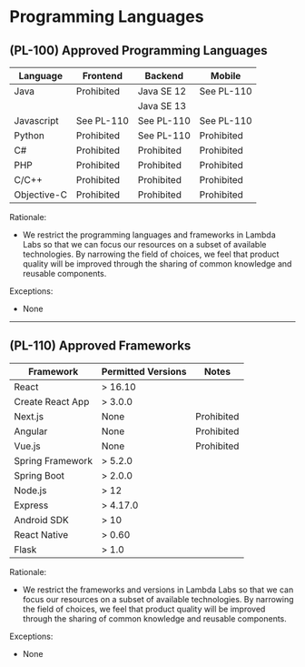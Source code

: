 # Programming Languages

## (PL-100) Approved Programming Languages

Language     | Frontend      | Backend      | Mobile
------------ | ------------- | ------------ | ------------
Java         | Prohibited    | Java SE 12   | See PL-110
             |               | Java SE 13   |
Javascript   | See PL-110    | See PL-110   | See PL-110
Python       | Prohibited    | See PL-110   | Prohibited
C#           | Prohibited    | Prohibited   | Prohibited
PHP          | Prohibited    | Prohibited   | Prohibited
C/C++        | Prohibited    | Prohibited   | Prohibited
Objective-C  | Prohibited    | Prohibited   | Prohibited

Rationale:

- We restrict the programming languages and frameworks in Lambda Labs so that
  we can focus our resources on a subset of available technologies. By
  narrowing the field of choices, we feel that product quality will be improved
  through the sharing of common knowledge and reusable components.

Exceptions:

- None

---

## (PL-110) Approved Frameworks

Framework        | Permitted Versions | Notes
---------------- | ------------------ | ------------
React            | > 16.10            |
Create React App | > 3.0.0            |
Next.js          | None               | Prohibited
Angular          | None               | Prohibited
Vue.js           | None               | Prohibited
Spring Framework | > 5.2.0            |
Spring Boot      | > 2.0.0            |
Node.js          | > 12               |
Express          | > 4.17.0           |
Android SDK      | > 10               |
React Native     | > 0.60             |
Flask            | > 1.0              |

Rationale:

- We restrict the frameworks and versions in Lambda Labs so that we can focus our
  resources on a subset of available technologies. By narrowing the field of
  choices, we feel that product quality will be improved through the sharing of
  common knowledge and reusable components.

Exceptions:

- None
